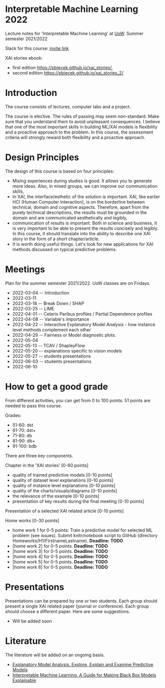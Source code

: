 # Interpretable Machine Learning 2022

Lecture notes for 'Interpretable Machine Learning' at [UoW](https://usosweb.uw.edu.pl/kontroler.php?_action=katalog2/przedmioty/pokazPrzedmiot&kod=1000-1M18WUM). Summer semester 2021/2022

Slack for this course: [invite link](https://join.slack.com/t/newworkspace-mwo2770/shared_invite/zt-14l1n70dx-YUfKwpXpROFVUkl9BG8rbg)

XAI stories ebook: 
- first edition https://pbiecek.github.io/xai_stories/, 
- second edition https://pbiecek.github.io/xai_stories_2/

# Introduction

The course consists of lectures, computer labs and a project.

The course is elective. The rules of passing may seem non-standard. Make sure that you understand them to avoid unpleasant consequences.
I believe that one of the most important skills in building ML/XAI models is flexibility and a proactive approach to the problem. 
In this course, the assessment criteria will strongly reward both flexibility and a proactive approach.

# Design Principles

The design of this course is based on four principles:

- Mixing experiences during studies is good. It allows you to generate more ideas. Also, in mixed groups, we can improve our communication skills,
- In XAI, the interface/esthetic of the solution is important. XAI, like earlier HCI (Human Computer Interaction), is on the borderline between technical, domain and cognitive aspects. Therefore, apart from the purely technical descriptions, the results must be grounded in the domain and are communicated aesthetically and legibly, 
- communication of results is important. Both in science and business, it is very important to be able to present the results concisely and legibly. In this course, it should translate into the ability to describe one XAI story in the form of a short chapter/article.
- It is worth doing useful things. Let's look for new applications for XAI methods discussed on typical predictive problems.


# Meetings

Plan for the summer semester 2021/2022. UoW classes are on Fridays. 

* 2022-03-04  -- Introduction
* 2022-03-11 	
* 2022-03-18 	-- Break Down / SHAP
* 2022-03-25 	-- LIME
* 2022-04-01 	-- Ceteris Paribus profiles / Partial Dependence profiles
* 2022-04-08 	-- Variable's importance
* 2022-04-22 	-- Interactive Explanatory Model Analysis - how instance level methods complement each other
* 2022-04-29 	-- Fairness or Model diagnostic plots.
* 2022-05-04 	
* 2022-05-13 	-- TCAV / ShapleyFlow 
* 2022-05-20 	-- explanations specific to vision models
* 2022-05-27 	-- students presentations
* 2022-06-03 	-- students presentations
* 2022-06-10 	

# How to get a good grade

From different activities, you can get from 0 to 100 points. 51 points are needed to pass this course.

Grades:

* 51-60: dst
* 61-70: dst+
* 71-80: db
* 81-90: db+
* 91-100: bdb


There are three key components.

Chapter in the 'XAI stories' [0-60 points]
 - quality of trained predictive models [0-10 points]
 - quality of dataset level explanations [0-10 points]
 - quality of instance level explanations [0-10 points]
 - quality of the charts/visuals/diagrams [0-10 points]
 - the relevance of the example [0-10 points]
 - presentation of key results during the final meeting [0-10 points]

Presentation of a selected XAI related article [0-10 points]

Home works [0-30 points]
 - home work 1 for 0-5 points: Train a predictive model for selected ML problem (see issues). Submit knitr/notebook script to GitHub (directory Homeworks/H1/FirstnameLastname). **Deadline: TODO**
 - [home work 2]  for 0-5 points. **Deadline: TODO**
 - [home work 3]  for 0-5 points. **Deadline: TODO**
 - [home work 4]  for 0-5 points. **Deadline: TODO**
 - [home work 5]  for 0-5 points. **Deadline: TODO**
 - [home work 6]  for 0-5 points. **Deadline: TODO**

# Presentations

Presentations can be prepared by one or two students. Each group should present a single XAI related paper (journal or conference). Each group should choose a different paper. Here are some suggestions.

* Will be added soon

# Literature

The literature will be added on an ongoing basis. 

* [Explanatory Model Analysis. Explore, Explain and Examine Predictive Models](https://pbiecek.github.io/ema/)
* [Interpretable Machine Learning. A Guide for Making Black Box Models Explainable](https://christophm.github.io/interpretable-ml-book/)
